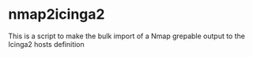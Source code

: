 # nmap2icinga2
This is a script to make the bulk import of a Nmap grepable output to the Icinga2 hosts definition

